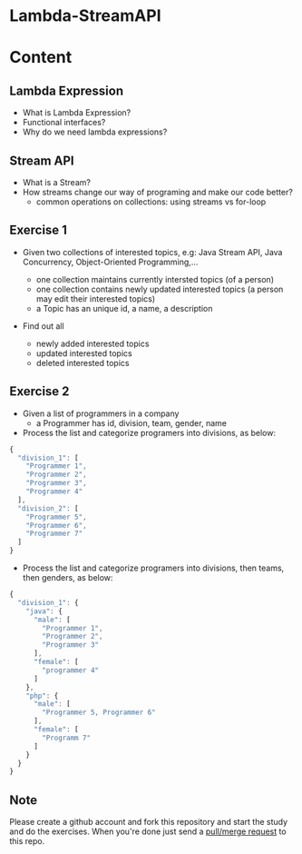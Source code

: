 # Lambda-StreamAPI

# Content
## Lambda Expression
* What is Lambda Expression?
* Functional interfaces?
* Why do we need lambda expressions?

## Stream API
* What is a Stream?
* How streams change our way of programing and make our code better?
    * common operations on collections: using streams vs for-loop
  
## Exercise 1
* Given two collections of interested topics, e.g: Java Stream API, Java Concurrency, Object-Oriented Programming,...
    * one collection maintains currently intersted topics (of a person)
    * one collection contains newly updated interested topics (a person may edit their interested topics)
    * a Topic has an unique id, a name, a description

* Find out all 
    * newly added interested topics
    * updated interested topics
    * deleted interested topics
   
## Exercise 2
 * Given a list of programmers in a company
    * a Programmer has id, division, team, gender, name
 *  Process the list and categorize programers into divisions, as below:
 
```javascript
{
  "division_1": [
    "Programmer 1",
    "Programmer 2",
    "Programmer 3",
    "Programmer 4"
  ],
  "division_2": [
    "Programmer 5",
    "Programmer 6",
    "Programmer 7"
  ]
}
 ```
 *  Process the list and categorize programers into divisions, then teams, then genders, as below:
 
```javascript
{
  "division_1": {
    "java": {
      "male": [
        "Programmer 1",
        "Programmer 2",
        "Programmer 3"
      ],
      "female": [
        "programmer 4"
      ]
    },
    "php": {
      "male": [
        "Programmer 5, Programmer 6"
      ],
      "female": [
        "Programm 7"
      ]
    }
  }
}
 ``` 
## Note
Please create a github account and fork this repository and start the study and do the exercises. When you're done just send a [pull/merge request](https://help.github.com/articles/about-pull-requests/) to this repo.

    

